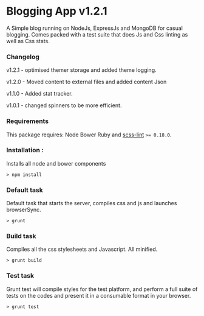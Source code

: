 # Blogging App v1.2.1

A Simple blog running on NodeJs, ExpressJs and MongoDB for casual blogging.
Comes packed with a test suite that does Js and Css linting as well as Css stats.

### Changelog

v1.2.1 - optimised themer storage and added theme logging.

v1.2.0 - Moved content to external files and added content Json

v1.1.0 - Added stat tracker.

v1.0.1 - changed spinners to be more efficient.

### Requirements
This package requires:
 Node
 Bower
 Ruby and [scss-lint](https://github.com/causes/scss-lint) `>= 0.18.0`.

### Installation :
Installs all node and bower components
```shell
> npm install
```

### Default task
Default task that starts the server, compiles css and js and launches browserSync.
```shell
> grunt
```
### Build task
Compiles all the css stylesheets and Javascript. All minified.
```shell
> grunt build
```

### Test task
Grunt test will compile styles for the test platform, and perform a full suite of tests on the codes and present it in a consumable format in your browser.
```shell
> grunt test
```
